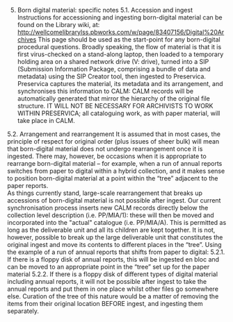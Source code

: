 5.	Born digital material: specific notes
5.1.	Accession and ingest
Instructions for accessioning and ingesting born-digital material can be found on the Library wiki, at:
 http://wellcomelibrarylss.pbworks.com/w/page/83407156/Digital%20Archives
This page should be used as the start-point for any born-digital procedural questions.
Broadly speaking, the flow of material is that it is first virus-checked on a stand-along laptop, then loaded to a temporary holding area on a shared network drive (V: drive), turned into a SIP (Submission Information Package, comprising a bundle of data and metadata) using the SIP Creator tool, then ingested to Preservica.  Preservica captures the material, its metadata and its arrangement, and synchronises this information to CALM: CALM records will be automatically generated that mirror the hierarchy of the original file structure. IT WILL NOT BE NECESSARY FOR ARCHIVISTS TO WORK WITHIN PRESERVICA; all cataloguing work, as with paper material, will take place in CALM.

5.2.	Arrangement and rearrangement
It is assumed that in most cases, the principle of respect for original order (plus issues of sheer bulk) will mean that born-digital material does not undergo rearrangement once it is ingested.  There may, however, be occasions when it is appropriate to rearrange born-digital material – for example, when a run of annual reports switches from paper to digital within a hybrid collection, and it makes sense to position born-digital material at a point within the “tree” adjacent to the paper reports.  
As things currently stand, large-scale rearrangement that breaks up accessions of born-digital material is not possible after ingest.  Our current synchronisation process inserts new CALM records directly below the collection level description (i.e. PP/MIA/1): these will then be moved and incorporated into the "actual" catalogue (i.e. PP/MIA/A). This is permitted as long as the deliverable unit and all its children are kept together. It is not, however, possible to break up the large deliverable unit that constitutes the original ingest and move its contents to different places in the “tree”.  Using the example of a run of annual reports that shifts from paper to digital:
5.2.1.	If there is a floppy disk of annual reports, this will be ingested en bloc and can be moved to an appropriate point in the “tree” set up for the paper material
5.2.2.	If there is a floppy disk of different types of digital material including annual reports, it will not be possible after ingest to take the annual reports and put them in one place whilst other files go somewhere else.  Curation of the tree of this nature would be a matter of removing the items from their original location BEFORE ingest, and ingesting them separately.
